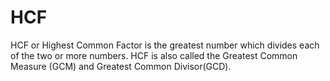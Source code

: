 # HCF
HCF or Highest Common Factor is the greatest number which divides each of the two or more numbers. HCF is also called the Greatest Common Measure (GCM) and Greatest Common Divisor(GCD).
